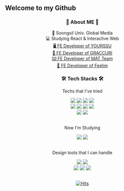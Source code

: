 ## Welcome to my Github



<h3 align=center> 🤍 About ME 🤍 </h3>
<p align=center> 🏫 Soongsil Univ. Global Media <br>
💻 Studying React & Interactive Web <br> 
<a href="https://github.com/yourssu"> 🖥 FE Developer of YOURSSU </a> <br>
<a href="https://github.com/gracurri"> 🍞 FE Developer of GRACCURI </a> <br>
<a href="https://github.com/TEAM-MAT"> ⌨️ FE Developer of MAT Team </a> <br>
<a href="https://github.com/Feelim"> 📸 FE Developer of Feelim </a> <br>

<h3 align=center> 🛠 Tech Stacks 🛠 </h3>
<p align=center>Techs that I've tried</p>

<div align=center>
<img src="https://img.shields.io/badge/HTML5-E34F26?style=flat-square&logo=HTML5&logoColor=white"/></a>
<img src="https://img.shields.io/badge/CSS3-1572B6?style=flat-square&logo=CSS3&logoColor=white"/></a>
<img src="https://img.shields.io/badge/Sass-CC6699?style=flat-square&logo=Sass&logoColor=white"/></a>
<img src="https://img.shields.io/badge/JavaScript-F7DF1E?style=flat-square&logo=JavaScript&logoColor=white"/></a>
</div>

<div align=center>
<img src="https://img.shields.io/badge/React-61DAFB?style=flat-square&logo=React&logoColor=white"/></a>
<img src="https://img.shields.io/badge/React Native-61DAFB?style=flat-square&logo=React&logoColor=white"/></a>
<img src="https://img.shields.io/badge/TypeScript-3178C6?style=flat-square&logo=TypeScript&logoColor=white"/></a>
<img src="https://shields.io/badge/Django-092E20?logo=Django&logoColor=FFF&style=flat-square"/></a>
</div>

<div align=center>
<img src="https://img.shields.io/badge/Python-3766AB?style=flat-square&logo=Python&logoColor=white"/></a>
<img src="https://img.shields.io/badge/C++-00599C?style=flat-square&logo=C&logoColor=white"/></a>
</div>

<br>

<p align=center>Now I'm Studying</p>
<div align=center>
<img src="https://img.shields.io/badge/WebGL-990000?style=flat-square&logo=WebGL&logoColor=white"/></a>
<img src="https://img.shields.io/badge/Three.js-000000?style=flat-square&logo=Three.js&logoColor=white"/></a>
</div>
<br>

<p align=center>Design tools that I can handle</p>
<div align=center>
<img src="https://img.shields.io/badge/Adobe%20Photoshop-31A8FF?style=flat-square&logo=Adobe%20Photoshop&logoColor=white"/></a>
<img src="https://img.shields.io/badge/Adobe%20Illustrator-FF9A00?style=flat-square&logo=Adobe%20Illustrator&logoColor=white"/></a>
<br>
<img src="https://img.shields.io/badge/Adobe%20After%20Effects-9999FF?style=flat-square&logo=Adobe%20After%20Effects&logoColor=white"/></a>
<img src="https://img.shields.io/badge/Adobe%20Premiere%20Pro-9999FF?style=flat-square&logo=Adobe%20Premiere%20Pro&logoColor=white"/></a>
<img src="https://img.shields.io/badge/Figma-F24E1E?style=flat-square&logo=Figma&logoColor=white"/></a>
</div>
<br>


<div align=center>

[![Hits](https://hits.seeyoufarm.com/api/count/incr/badge.svg?url=https%3A%2F%2Fgithub.com%2Fintersoom&count_bg=%23B490CD&title_bg=%23FDF9FF&icon=github.svg&icon_color=%23767676&title=SUM&edge_flat=false)](https://hits.seeyoufarm.com)
</div>







    











<!--
**intersoom/intersoom** is a ✨ _special_ ✨ repository because its `README.md` (this file) appears on your GitHub profile.

Here are some ideas to get you started:

- 🔭 I’m currently working on ...
- 🌱 I’m currently learning ...
- 👯 I’m looking to collaborate on ...
- 🤔 I’m looking for help with ...
- 💬 Ask me about ...
- 📫 How to reach me: ...
- 😄 Pronouns: ...
- ⚡ Fun fact: ...
-->
